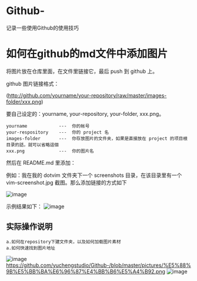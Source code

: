 # Github-
记录一些使用Github的使用技巧
# 如何在github的md文件中添加图片
将图片放在仓库里面，在文件里链接它，最后 push 到 github 上。

github 图片链接格式：

(http://github.com/yourname/your-repository/raw/master/images-folder/xxx.png)

要自己设定的：yourname, your-repository, your-folder, xxx.png。

    yourname            ---  你的帐号
    your-respository    ---  你的 project 名
    images-folder       ---  你存放图片的文件夹，如果是直接放在 project 的项目根目录的話，就可以省略這個
    xxx.png             ---  你的图片名

然后在 README.md 里添加：

例如：我在我的 dotvim 文件夹下一个 screenshots 目录，在该目录里有一个 vim-screenshot.jpg 截图。那么添加链接的方式如下

 ![image](https://github.com/ButBueatiful/dotvim/raw/master/screenshots/vim-screenshot.jpg)
 
 示例结果如下：
![image](https://github.com/yuchengstudio/Github-/raw/master/pictures/111.jpg)
## 实际操作说明
    a.如何在repository下建文件夹，以及如何加载图片素材
    a.如何快速找到图片地址
![image](https://github.com/yuchengstudio/Github-/blob/master/pictures/%E5%88%9B%E5%BB%BA%E6%96%87%E4%BB%B6%E5%A4%B91.png)
https://github.com/yuchengstudio/Github-/blob/master/pictures/%E5%88%9B%E5%BB%BA%E6%96%87%E4%BB%B6%E5%A4%B92.png
![image](https://github.com/yuchengstudio/Github-/blob/master/pictures/%E5%88%9B%E5%BB%BA%E6%96%87%E4%BB%B6%E5%A4%B92.png)


